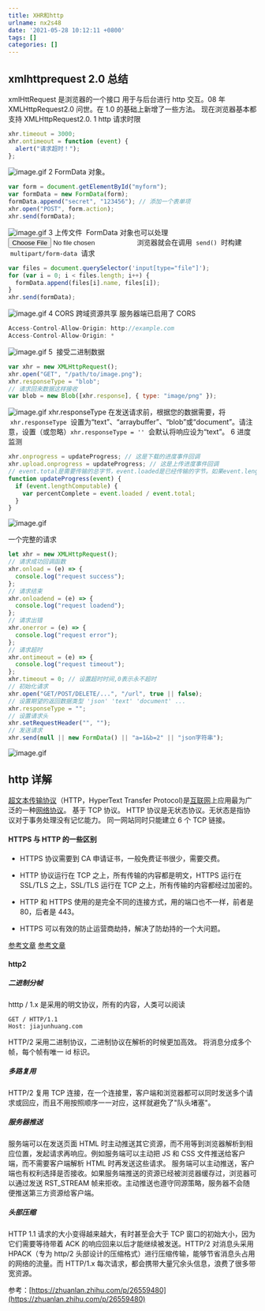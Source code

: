 ```yaml
---
title: XHR和http
urlname: nx2s48
date: '2021-05-28 10:12:11 +0800'
tags: []
categories: []
---
```


## xmlhttprequest 2.0 总结

xmlHttRequest 是浏览器的一个接口 用于与后台进行 http 交互。08 年 XMLHttpRequest2.0 问世。在 1.0 的基础上新增了一些方法。
现在浏览器基本都支持 XMLHttpRequest2.0.
1 http 请求时限

```javascript
xhr.timeout = 3000;
xhr.ontimeout = function (event) {
  alert("请求超时！");
};
```

![image.gif](https://cdn.nlark.com/yuque/0/2019/gif/462392/1572311565643-c4a295c3-d85f-4d9d-b089-04b9a15ddf6e.gif#align=left&display=inline&height=1&margin=%5Bobject%20Object%5D&name=image.gif&originHeight=1&originWidth=1&size=43&status=done&style=none&width=1)
2 FormData 对象。

```javascript
var form = document.getElementById("myform");
var formData = new FormData(form);
formData.append("secret", "123456"); // 添加一个表单项
xhr.open("POST", form.action);
xhr.send(formData);
```

![image.gif](https://cdn.nlark.com/yuque/0/2019/gif/462392/1572311565647-846a685b-756e-4c7b-b74e-c6a5795b98c6.gif#align=left&display=inline&height=1&margin=%5Bobject%20Object%5D&name=image.gif&originHeight=1&originWidth=1&size=43&status=done&style=none&width=1)
3 上传文件
 FormData 对象也可以处理   <input type="file">  浏览器就会在调用  `send()`  时构建  `multipart/form-data`  请求

```javascript
var files = document.querySelector('input[type="file"]');
for (var i = 0; i < files.length; i++) {
  formData.append(files[i].name, files[i]);
}
xhr.send(formData);
```

![image.gif](https://cdn.nlark.com/yuque/0/2019/gif/462392/1572311565648-3120c00c-2d68-4e82-8087-626cd6cfac9f.gif#align=left&display=inline&height=1&margin=%5Bobject%20Object%5D&name=image.gif&originHeight=1&originWidth=1&size=43&status=done&style=none&width=1)
4 CORS 跨域资源共享
服务器端已启用了 CORS

```javascript
Access-Control-Allow-Origin: http://example.com
Access-Control-Allow-Origin: *
```

![image.gif](https://cdn.nlark.com/yuque/0/2019/gif/462392/1572311565654-a3b6b715-34ef-4160-a61c-30a807c8a04f.gif#align=left&display=inline&height=1&margin=%5Bobject%20Object%5D&name=image.gif&originHeight=1&originWidth=1&size=43&status=done&style=none&width=1)
5  接受二进制数据

```javascript
var xhr = new XMLHttpRequest();
xhr.open("GET", "/path/to/image.png");
xhr.responseType = "blob";
// 请求回来数据这样接收
var blob = new Blob([xhr.response], { type: "image/png" });
```

![image.gif](https://cdn.nlark.com/yuque/0/2019/gif/462392/1572311565659-951a37f8-d5af-4376-9782-5e35cb94ac90.gif#align=left&display=inline&height=1&margin=%5Bobject%20Object%5D&name=image.gif&originHeight=1&originWidth=1&size=43&status=done&style=none&width=1)
xhr.responseType
在发送请求前，根据您的数据需要，将  `xhr.responseType`  设置为“text”、“arraybuffer”、“blob”或“document”。请注意，设置（或忽略）`xhr.responseType = ''`  会默认将响应设为“text”。
6 进度监测

```javascript
xhr.onprogress = updateProgress; // 这是下载的进度事件回调
xhr.upload.onprogress = updateProgress; // 这是上传进度事件回调
// event.total是需要传输的总字节，event.loaded是已经传输的字节。如果event.lengthComputable不为真，则event.total等于0
function updateProgress(event) {
  if (event.lengthComputable) {
    var percentComplete = event.loaded / event.total;
  }
}
```

![image.gif](https://cdn.nlark.com/yuque/0/2019/gif/462392/1572311565659-3c019ce1-12fe-4147-8fb1-ee35ff39edf1.gif#align=left&display=inline&height=1&margin=%5Bobject%20Object%5D&name=image.gif&originHeight=1&originWidth=1&size=43&status=done&style=none&width=1)

一个完整的请求

```javascript
let xhr = new XMLHttpRequest();
// 请求成功回调函数
xhr.onload = (e) => {
  console.log("request success");
};
// 请求结束
xhr.onloadend = (e) => {
  console.log("request loadend");
};
// 请求出错
xhr.onerror = (e) => {
  console.log("request error");
};
// 请求超时
xhr.ontimeout = (e) => {
  console.log("request timeout");
};
xhr.timeout = 0; // 设置超时时间,0表示永不超时
// 初始化请求
xhr.open("GET/POST/DELETE/...", "/url", true || false);
// 设置期望的返回数据类型 'json' 'text' 'document' ...
xhr.responseType = "";
// 设置请求头
xhr.setRequestHeader("", "");
// 发送请求
xhr.send(null || new FormData() || "a=1&b=2" || "json字符串");
```

![image.gif](https://cdn.nlark.com/yuque/0/2019/gif/462392/1572311565656-d4182b51-8ca8-4f2b-ab95-ce76aaf51914.gif#align=left&display=inline&height=1&margin=%5Bobject%20Object%5D&name=image.gif&originHeight=1&originWidth=1&size=43&status=done&style=none&width=1)

## http 详解

[超文本传输协议](https://baike.baidu.com/item/%E8%B6%85%E6%96%87%E6%9C%AC%E4%BC%A0%E8%BE%93%E5%8D%8F%E8%AE%AE/8535513)（HTTP，HyperText Transfer Protocol)是[互联网](https://baike.baidu.com/item/%E4%BA%92%E8%81%94%E7%BD%91)上应用最为广泛的一种[网络协议](https://baike.baidu.com/item/%E7%BD%91%E7%BB%9C%E5%8D%8F%E8%AE%AE/328636)。
基于 TCP 协议。
HTTP 协议是无状态协议。无状态是指协议对于事务处理没有记忆能力。
同一网站同时只能建立 6 个 TCP 链接。

#### HTTPS 与 HTTP 的一些区别

- HTTPS 协议需要到 CA 申请证书，一般免费证书很少，需要交费。

- HTTP 协议运行在 TCP 之上，所有传输的内容都是明文，HTTPS 运行在 SSL/TLS 之上，SSL/TLS 运行在 TCP 之上，所有传输的内容都经过加密的。

- HTTP 和 HTTPS 使用的是完全不同的连接方式，用的端口也不一样，前者是 80，后者是 443。

- HTTPS 可以有效的防止运营商劫持，解决了防劫持的一个大问题。

[参考文章](https://blog.csdn.net/weixin_38087538/article/details/82838762)
[参考文章](https://mp.weixin.qq.com/mp/homepage?__biz=MzI2NTQ5NTE4OA==&hid=1&sn=d38e63d4e863c39b3db1494e81e40c97&scene=1&devicetype=Windows+10+x64&version=63010043⟨=zh_CN&nettype=WIFI&ascene=1&wx_header=1&uin=&key=&fontgear=1)

#### http2

##### 二进制分帧

htttp / 1.x 是采用的明文协议，所有的内容，人类可以阅读

```http
GET / HTTP/1.1
Host: jiajunhuang.com

```

HTTP/2 采用二进制协议，二进制协议在解析的时候更加高效。
将消息分成多个帧，每个帧有唯一 id 标识。

##### 多路复用

HTTP/2 复用 TCP 连接，在一个连接里，客户端和浏览器都可以同时发送多个请求或回应，而且不用按照顺序一一对应，这样就避免了"队头堵塞"。

##### 服务器推送

服务端可以在发送页面 HTML 时主动推送其它资源，而不用等到浏览器解析到相应位置，发起请求再响应。例如服务端可以主动把 JS 和 CSS 文件推送给客户端，而不需要客户端解析 HTML 时再发送这些请求。
服务端可以主动推送，客户端也有权利选择是否接收。如果服务端推送的资源已经被浏览器缓存过，浏览器可以通过发送 RST_STREAM 帧来拒收。主动推送也遵守同源策略，服务器不会随便推送第三方资源给客户端。

##### 头部压缩

HTTP 1.1 请求的大小变得越来越大，有时甚至会大于 TCP 窗口的初始大小，因为它们需要等待带着 ACK 的响应回来以后才能继续被发送。HTTP/2 对消息头采用 HPACK（专为 http/2 头部设计的压缩格式）进行压缩传输，能够节省消息头占用的网络的流量。而 HTTP/1.x 每次请求，都会携带大量冗余头信息，浪费了很多带宽资源。

参考：[https://zhuanlan.zhihu.com/p/26559480](https://zhuanlan.zhihu.com/p/26559480)
